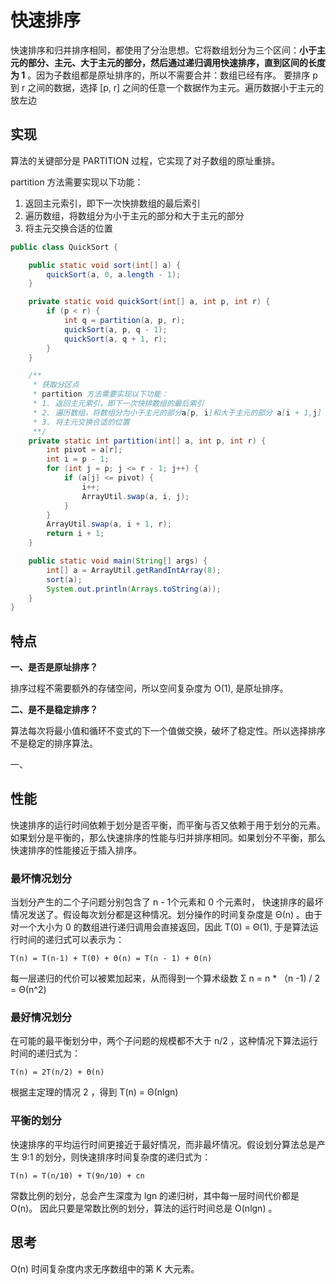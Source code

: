 # 快速排序

快速排序和归并排序相同，都使用了分治思想。它将数组划分为三个区间：**小于主元的部分、主元、大于主元的部分，然后通过递归调用快速排序，直到区间的长度为 1** 。因为子数组都是原址排序的，所以不需要合并：数组已经有序。
要排序 p 到 r 之间的数据，选择 [p, r] 之间的任意一个数据作为主元。遍历数据小于主元的放左边


## 实现

算法的关键部分是 PARTITION 过程，它实现了对子数组的原址重排。

partition 方法需要实现以下功能：

1. 返回主元索引，即下一次快排数组的最后索引
2. 遍历数组，将数组分为小于主元的部分和大于主元的部分
3. 将主元交换合适的位置



```java
public class QuickSort {

    public static void sort(int[] a) {
        quickSort(a, 0, a.length - 1);
    }

    private static void quickSort(int[] a, int p, int r) {
        if (p < r) {
            int q = partition(a, p, r);
            quickSort(a, p, q - 1);
            quickSort(a, q + 1, r);
        }
    }

    /**
     * 获取分区点
     * partition 方法需要实现以下功能：
     * 1. 返回主元索引，即下一次快排数组的最后索引
     * 2. 遍历数组，将数组分为小于主元的部分a[p, i]和大于主元的部分 a[i + 1,j]
     * 3. 将主元交换合适的位置
     **/
    private static int partition(int[] a, int p, int r) {
        int pivot = a[r];
        int i = p - 1;
        for (int j = p; j <= r - 1; j++) {
            if (a[j] <= pivot) {
                i++;
                ArrayUtil.swap(a, i, j);
            }
        }
        ArrayUtil.swap(a, i + 1, r);
        return i + 1;
    }

    public static void main(String[] args) {
        int[] a = ArrayUtil.getRandIntArray(8);
        sort(a);
        System.out.println(Arrays.toString(a));
    }
}

```



## 特点

**一、是否是原址排序？**

排序过程不需要额外的存储空间，所以空间复杂度为 O(1),  是原址排序。



**二、是不是稳定排序？**

算法每次将最小值和循环不变式的下一个值做交换，破坏了稳定性。所以选择排序不是稳定的排序算法。

一、

## 性能

快速排序的运行时间依赖于划分是否平衡，而平衡与否又依赖于用于划分的元素。如果划分是平衡的，那么快速排序的性能与归并排序相同。如果划分不平衡，那么快速排序的性能接近于插入排序。



### 最坏情况划分

当划分产生的二个子问题分别包含了 n - 1个元素和 0 个元素时， 快速排序的最坏情况发送了。假设每次划分都是这种情况。划分操作的时间复杂度是 Θ(n) 。由于对一个大小为 0 的数组进行递归调用会直接返回，因此 T(0) = Θ(1), 于是算法运行时间的递归式可以表示为：

`T(n) = T(n-1) + T(0) + Θ(n) = T(n - 1) + Θ(n)`

每一层递归的代价可以被累加起来，从而得到一个算术级数  Σ n = n * （n -1) / 2 = Θ(n^2)



### 最好情况划分

在可能的最平衡划分中，两个子问题的规模都不大于 n/2 ，这种情况下算法运行时间的递归式为：

`T(n) = 2T(n/2) + Θ(n)`

根据主定理的情况 2 ，得到 T(n) = Θ(nlgn)



### 平衡的划分

快速排序的平均运行时间更接近于最好情况，而非最坏情况。假设划分算法总是产生 9:1 的划分，则快速排序时间复杂度的递归式为：

`T(n) = T(n/10) + T(9n/10) + cn`

常数比例的划分，总会产生深度为 lgn 的递归树，其中每一层时间代价都是 O(n)。 因此只要是常数比例的划分，算法的运行时间总是 O(nlgn) 。



## 思考

O(n) 时间复杂度内求无序数组中的第 K 大元素。 

